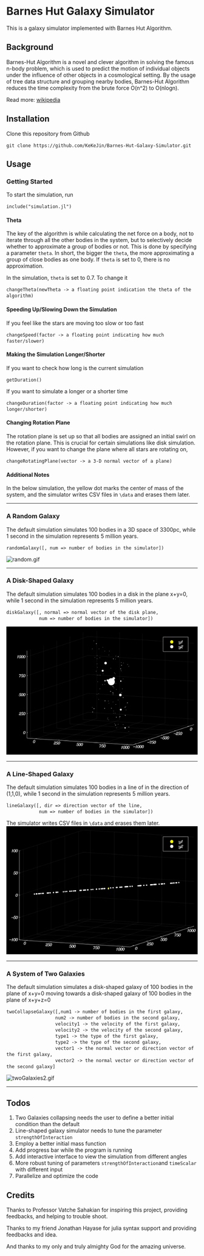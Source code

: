 # Barnes Hut Galaxy Simulator

This is a galaxy simulator implemented with Barnes Hut Algorithm.

## Background
Barnes-Hut Algorithm is a novel and clever algorithm in solving the famous n-body problem, which is used to predict the motion of individual objects under the influence of other objects in a cosmological setting. By the usage of tree data structure and grouping nearby bodies, Barnes-Hut Algorithm reduces the time complexity from the brute force O(n^2) to O(nlogn).

Read more: [wikipedia](https://en.wikipedia.org/wiki/Barnes%E2%80%93Hut_simulation)

## Installation


Clone this repository from Github
```      
git clone https://github.com/KeKeJin/Barnes-Hut-Galaxy-Simulator.git
```

## Usage

### Getting Started
To start the simulation, run
```
include("simulation.jl")
```
#### Theta
The key of the algorithm is while calculating the net force on a body, not to iterate through all the other bodies in the system, but to selectively decide whether to approximate a group of bodies or not. This is done by specifying a parameter `theta`. In short, the bigger the `theta`, the more approximating a group of close bodies as one body. If `theta` is set to 0, there is no approximation.

In the simulation, `theta` is set to 0.7. To change it
```
changeTheta(newTheta -> a floating point indication the theta of the algorithm)
```
#### Speeding Up/Slowing Down the Simulation
If you feel like the stars are moving too slow or too fast
```
changeSpeed(factor -> a floating point indicating how much faster/slower)
```
#### Making the Simulation Longer/Shorter
If you want to check how long is the current simulation
```
getDuration()
```
If you want to simulate a longer or a shorter time
```
changeDuration(factor -> a floating point indicating how much longer/shorter)
```
#### Changing Rotation Plane
The rotation plane is set up so that all bodies are assigned an initial swirl on the rotation plane. This is crucial for certain simulations like disk simulation. However, if you want to change the plane where all stars are rotating on,
```
changeRotatingPlane(vector -> a 3-D normal vector of a plane)
```

#### Additional Notes
In the below simulation, the yellow dot marks the center of mass of the system, and the simulator writes CSV files in ```\data``` and erases them later.

---

### A Random Galaxy
The default simulation simulates 100 bodies in a 3D space of 3300pc, while 1 second in the simulation represents 5 million years.  
```
randomGalaxy([, num => number of bodies in the simulator])
```

![random.gif](exampleSimulation/random.gif)

---

### A Disk-Shaped Galaxy
The default simulation simulates 100 bodies in a disk in the plane x+y=0, while 1 second in the simulation represents 5 million years.
```
diskGalaxy([, normal => normal vector of the disk plane,
            num => number of bodies in the simulator])
```

![disk.gif](exampleSimulation/disk.gif)

---

### A Line-Shaped Galaxy
The default simulation simulates 100 bodies in a line of in the direction of (1,1,0), while 1 second in the simulation represents 5 million years.
```
lineGalaxy([, dir => direction vector of the line,
            num => number of bodies in the simulator])
```
The simulator writes CSV files in ```\data``` and erases them later.
![lineGalaxy.gif](exampleSimulation/lineGalaxy.gif)

---

### A System of Two Galaxies
The default simulation simulates a disk-shaped galaxy of 100 bodies in the plane of x+y=0 moving towards a disk-shaped galaxy of 100 bodies in the plane of x+y+z=0
```
twoCollapseGalaxy([,num1 -> number of bodies in the first galaxy,
                  num2 -> number of bodies in the second galaxy,
                  velocity1 -> the velocity of the first galaxy,
                  velocity2 -> the velocity of the second galaxy,
                  type1 -> the type of the first galaxy,
                  type2 -> the type of the second galaxy,
                  vector1 -> the normal vector or direction vector of the first galaxy,
                  vector2 -> the normal vector or direction vector of the second galaxy]
```
![twoGalaxies2.gif](exampleSimulation/twoGalaxies2.gif)

---

## Todos
1. Two Galaxies collapsing needs the user to define a better initial condition than the default
2. Line-shaped galaxy simulator needs to tune the parameter `strengthOfInteraction`
3. Employ a better initial mass function
4. Add progress bar while the program is running
5. Add interactive interface to view the simulation from different angles
6. More robust tuning of parameters `strengthOfInteraction`and `timeScalar` with different input
7. Parallelize and optimize the code

## Credits
Thanks to Professor Vatche Sahakian for inspiring this project, providing feedbacks, and helping to trouble shoot.

Thanks to my friend Jonathan Hayase for julia syntax support and providing feedbacks and idea.

And thanks to my only and truly almighty God for the amazing universe.

